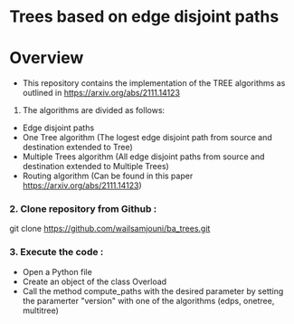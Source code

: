 # Trees based on edge disjoint paths
# Overview
* This repository contains the implementation of the TREE algorithms as outlined in https://arxiv.org/abs/2111.14123
1. The algorithms are divided as follows:
* Edge disjoint paths
* One Tree algorithm (The logest edge disjoint path from source and destination extended to Tree)
* Multiple Trees algorithm (All edge disjoint paths from source and destination extended to Multiple Trees)
* Routing algorithm (Can be found in this paper https://arxiv.org/abs/2111.14123)
### 2. Clone repository from Github :
git clone https://github.com/wailsamjouni/ba_trees.git
### 3. Execute the code :
* Open a Python file
* Create an object of the class Overload
* Call the method compute_paths with the desired parameter by setting the paramerter "version" with one of the algorithms (edps, onetree, multitree)
